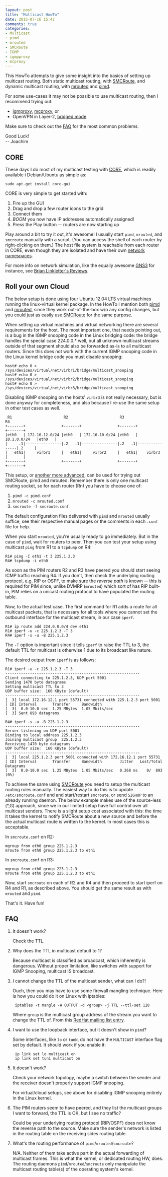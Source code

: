```yaml
---
layout: post
title: "Multicast HowTo"
date: 2015-07-16 15:42
comments: true
categories:
- Multicast
- pimd
- mrouted
- SMCRoute
- IGMP
- igmpproxy
- mcproxy
---
```


This HowTo attempts to give some insight into the basics of setting up
multicast routing.  Both static multicast routing, with [SMCRoute][1],
and dynamic multicast routing, with [mrouted][2] and [pimd][3].

For some use-cases it may not be possible to use multicast routing, then
I recommend trying out:

* [igmproxy][4], [mcproxy][5], or
* OpenVPN in Layer-2, [bridged mode][6]

Make sure to check out the [FAQ](#faq) for the most common problems.

Good Luck! <br />
-- Joachim


CORE
----

These days I do most of my multicast testing with [CORE][7], which is
readily available i Debian/Ubuntu as simple as:

    sudo apt-get install core-gui

CORE is very simple to get started with:

1. Fire up the GUI
2. Drag and drop a few router icons to the grid
3. Connect them
4. *BOOM* you now have IP addresses automatically assigned!
5. Press the Play button -- routers are now starting up

Play around a bit to try it out, it's awesome!  I usually start `pimd`,
`mrouted`, and `smcroute` manually with a script.  (You can access the
shell of each router by right-clicking on them.)  The host file system
is reachable from each router in CORE, even though they are isolated and
have their own [network namespaces][8].

For more info on network simulation, like the equally awesome [GNS3][9]
for instance, see [Brian Linkletter's Reviews][10].
   
<a name="roll-your-own"></a>

Roll your own Cloud
-------------------

The below setup is done using four Ubuntu 12.04 LTS virtual machines
running the linux-virtual kernel package.  In the HowTo I mention both
[pimd](/pimd.html) and [mrouted](/mrouted.html), since they work
out-of-the-box w/o any config changes, but you could just as easily
use [SMCRoute](/smcroute.html) for the same purpose.

When setting up virtual machines and virtual networking there are
several requirements for the host.  The most important one, that needs
pointing out, is a bug in the IGMP snooping code in the Linux bridging
code: the bridge handles the special case 224.0.0.* well, but all
unknown multicast streams outside of that segment should also be
forwarded as-is to all multicast routers.  Since this does not work
with the current IGMP snooping code in the Linux kernel bridge code
you must disable snooping:

    host# echo 0 > /sys/devices/virtual/net/virbr1/bridge/multicast_snooping
    host# echo 0 > /sys/devices/virtual/net/virbr2/bridge/multicast_snooping
    host# echo 0 > /sys/devices/virtual/net/virbr3/bridge/multicast_snooping

Disabling IGMP snooping on the hosts' `virbr3` is not really necessary,
but is done anyway for completeness, and also because I re-use the
same setup in other test cases as well.

     R1                       R2                       R3                       R4
    +-------+                +-------+                +-------+                +-------+
    |eth0   | 172.16.12.0/24 |eth0   | 172.16.10.0/24 |eth0   |  10.1.0.0/24   |eth0   |
    |     .1|----------------|.2   .1|----------------|.2   .1|----------------|.2     |
    |   eth1|     virbr1     |   eth1|     virbr2     |   eth1|    virbr3      |       |
    +-------+                +-------+                +-------+                +-------+

This setup, or
[another more advanced](ftp://ftp.troglobit.com/pimd/lab-network.svg),
can be used for trying out SMCRoute, pimd and mrouted.  Remember there
is only one multicast routing socket, so for each router (Rn) you have
to choose one of:

1.  `pimd -c pimd.conf`
2.  `mrouted -c mrouted.conf`
3.  `smcroute -f smcroute.conf`

The default configuration files delivered with `pimd` and `mrouted`
usually suffice, see their respective manual pages or the comments in
each `.conf` file for help.

When you start `mrouted`, you're usually ready to go immediately.  But
in the case of `pimd`, wait for routers to peer.  Then you can test your
setup using multicast `ping` from R1 to a `tcpdump` on R4:

    R1# ping -I eth1 -t 3 225.1.2.3
    R4# tcpdump -i eth0

As soon as the PIM routers R2 and R3 have peered you should start seeing
ICMP traffic reaching R4.  If you don't, then check the underlying
routing protocol, e.g. RIP or OSPF, to make sure the *reverse path* is
known -- this is required for PIM since, unlike DVMRP (`mrouted`) which
sort of has RIP built-in, PIM relies on a unicast routing protocol to
have populated the routing table.

Now, to the actual test case.  The first command for R1 adds a route for
all multicast packets, that is necessary for all tools where you cannot
set the outbound interface for the multicast stream, in our case
`iperf`.
 
    R1# ip route add 224.0.0.0/4 dev eth1
    R1# iperf -u -c 225.1.2.3 -T 3
    R4# iperf -s -u -B 225.1.2.3

The `-T` option is important since it tells `iperf` to raise the TTL to
3, the default TTL for multicast is otherwise 1 due to its broadcast
like nature.

The desired output from `iperf` is as follows:

    R1# iperf -u -c 225.1.2.3 -T 3
    ------------------------------------------------------------
    Client connecting to 225.1.2.3, UDP port 5001
    Sending 1470 byte datagrams
    Setting multicast TTL to 3
    UDP buffer size:  160 KByte (default)
    ------------------------------------------------------------
    [  3] local 172.16.12.1 port 55731 connected with 225.1.2.3 port 5001
    [ ID] Interval       Transfer     Bandwidth
    [  3]  0.0-10.0 sec  1.25 MBytes  1.05 Mbits/sec
    [  3] Sent 893 datagrams

    R4# iperf -s -u -B 225.1.2.3
    ------------------------------------------------------------
    Server listening on UDP port 5001
    Binding to local address 225.1.2.3
    Joining multicast group  225.1.2.3
    Receiving 1470 byte datagrams
    UDP buffer size:  160 KByte (default)
    ------------------------------------------------------------
    [  3] local 225.1.2.3 port 5001 connected with 172.16.12.1 port 55731
    [ ID] Interval       Transfer     Bandwidth        Jitter   Lost/Total Datagrams
    [  3]  0.0-10.0 sec  1.25 MBytes  1.05 Mbits/sec   0.268 ms    0/  893 (0%)

To achieve the same using [SMCRoute](/smcroute.html) you need to setup
the multicast routing rules manually.  The easiest way to do this is to
update `/etc/smcroute.conf` and and start/restart `smcroute`, or send
`SIGHUP` to an already running daemon.  The below example makes use of
the source-less (*,G) approach, since we in our limited setup have full
control over all multicast senders.  There is a slight setup cost
associated with this: the time it takes the kernel to notify SMCRoute
about a new source and before the the actual multicast route is written
to the kernel.  In most cases this is acceptable.

In `smcroute.conf` on R2:

    mgroup from eth0 group 225.1.2.3
    mroute from eth0 group 225.1.2.3 to eth1

In `smcroute.conf` on R3:

    mgroup from eth0 group 225.1.2.3
    mroute from eth0 group 225.1.2.3 to eth1

Now, start `smcroute` on each of R2 and R4 and then proceed to start
iperf on R4 and R1, as described above. You should get the same result
as with `mrouted` and `pimd`.

That's it. Have fun!


FAQ
---

1. It doesn't work?

   Check the TTL.

2. Why does the TTL in multicast default to 1?

   Because multicast is classified as broadcast, which inherently is
   dangerous.  Without proper limitation, like switches with support for
   IGMP Snooping, multicast IS broadcast.

3. I cannot change the TTL of the multicast sender, what can I do?!

   Ouch, then you may have to use some firewall mangling technique.
   Here is how you could do it on Linux with iptables:

        iptables -t mangle -A OUTPUT -d <group> -j TTL --ttl-set 128

   Where `group` is the multicast group address of the stream you want
   to change the TTL of.  From this [RedHat mailing list entry][11].

4. I want to use the loopback interface, but it doesn't show in `pimd`?

   Some interfaces, like `lo` or `tunN`, do not have the `MULTICAST`
   interface flag set by default.  It should work if you enable it:

        ip link set lo multicast on
        ip link set tun1 multicast on

5. It doesn't work?

   Check your network topology, maybe a switch between the sender and
   the receiver doesn't properly support IGMP snooping.

   For virtual/cloud setups, see above for disabling IGMP snooping
   entirely in the Linux kernel.

6. The PIM routers seem to have peered, and they list the multicast
   groups I want to forward, the TTL is OK, but I see no traffic?

   Could be your underlying routing protocol (RIP/OSPF) does not know
   the reverse path to the source.  Make sure the sender's network is
   listed in the routing table on the receiving sides routing table.

7. What's the routing performance of `pimd`/`mrouted`/`smcroute`?

   N/A.  Neither of them take active part in the actual forwarding of
   multicast frames.  This is what the kernel, or dedicated routing HW,
   does.  The routing daemons `pimd`/`mrouted`/`smcroute` only
   manipulate the multicast routing table(s) of the operating system's
   kernel.


[1]: https://github.com/troglobit/smcroute/
[2]: https://github.com/troglobit/mrouted/
[3]: https://github.com/troglobit/pimd/
[4]: http://sourceforge.net/projects/igmpproxy/
[5]: https://github.com/mcproxy/mcproxy
[6]: https://community.openvpn.net/openvpn/wiki/OpenVPNBridging
[7]: http://www.nrl.navy.mil/itd/ncs/products/core
[8]: http://blog.scottlowe.org/2013/09/04/introducing-linux-network-namespaces/
[9]: http://www.gns3.com/
[10]: http://www.brianlinkletter.com/open-source-network-simulators/
[11]: http://www.redhat.com/archives/linux-cluster/2007-September/msg00150.html

<!--
  -- Local Variables:
  -- mode: markdown
  -- End:
  -->
